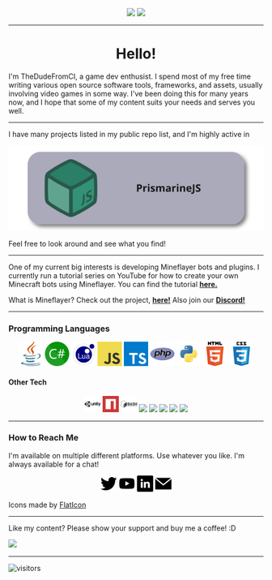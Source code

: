 <p align="center">
  <img src="https://github-readme-stats.vercel.app/api?username=TheDudeFromCI&show_icons=true&count_private=true&include_all_commits=true&hide_border=true"/>
  <img src="https://github-readme-stats.vercel.app/api/top-langs/?username=TheDudeFromCI&layout=compact&count_private=true&include_all_commits=true&hide_border=true&langs_count=10"/>
</p>

---

<h1 align="center">Hello!</h1>

I'm TheDudeFromCI, a game dev enthusist. I spend most of my free time writing various open source software tools, frameworks, and assets, usually involving video games in some way. I've been doing this for many years now, and I hope that some of my content suits your needs and serves you well.

---

I have many projects listed in my public repo list, and I'm highly active in

![Prismarine JS](./PrismarineJS.svg)

Feel free to look around and see what you find!

---

One of my current big interests is developing Mineflayer bots and plugins. I currently run a tutorial series on YouTube for how to create your own Minecraft bots using Mineflayer. You can find the tutorial [**here.**](https://www.youtube.com/playlist?list=PLh_alXmxHmzGy3FKbo95AkPp5D8849PEV)

What is Mineflayer? Check out the project, [**here!**](https://github.com/PrismarineJS/mineflayer) Also join our [**Discord!**](https://discord.com/invite/GsEFRM8)

---

### Programming Languages

<p align="center">
  <img src="https://raw.githubusercontent.com/github/explore/80688e429a7d4ef2fca1e82350fe8e3517d3494d/topics/java/java.png" width="48"/>
  <img src="https://raw.githubusercontent.com/github/explore/80688e429a7d4ef2fca1e82350fe8e3517d3494d/topics/csharp/csharp.png" width="48"/>
  <img src="https://raw.githubusercontent.com/github/explore/80688e429a7d4ef2fca1e82350fe8e3517d3494d/topics/lua/lua.png" width="48"/>
  <img src="https://raw.githubusercontent.com/github/explore/80688e429a7d4ef2fca1e82350fe8e3517d3494d/topics/javascript/javascript.png" width="48"/>
  <img src="https://raw.githubusercontent.com/github/explore/80688e429a7d4ef2fca1e82350fe8e3517d3494d/topics/typescript/typescript.png" width="48"/>
  <img src="https://raw.githubusercontent.com/github/explore/80688e429a7d4ef2fca1e82350fe8e3517d3494d/topics/php/php.png" width="48"/>
  <img src="https://raw.githubusercontent.com/github/explore/80688e429a7d4ef2fca1e82350fe8e3517d3494d/topics/python/python.png" width="48"/>
  <img src="https://raw.githubusercontent.com/github/explore/80688e429a7d4ef2fca1e82350fe8e3517d3494d/topics/html/html.png" width="48"/>
  <img src="https://raw.githubusercontent.com/github/explore/80688e429a7d4ef2fca1e82350fe8e3517d3494d/topics/css/css.png" width="48"/>
</P>

#### Other Tech

<p align="center">
  <img src="https://raw.githubusercontent.com/github/explore/80688e429a7d4ef2fca1e82350fe8e3517d3494d/topics/unity/unity.png" width="32"/>
  <img src="https://raw.githubusercontent.com/github/explore/80688e429a7d4ef2fca1e82350fe8e3517d3494d/topics/npm/npm.png" width="32"/>
  <img src="https://raw.githubusercontent.com/github/explore/80688e429a7d4ef2fca1e82350fe8e3517d3494d/topics/bash/bash.png" width="32"/>
  <img src="https://avatars0.githubusercontent.com/u/53162534?s=200&v=4" width="32"/>
  <img src="https://avatars0.githubusercontent.com/u/44036562?s=200&v=4" width="32"/>
  <img src="https://avatars2.githubusercontent.com/u/52924476?s=200&v=4" width="32"/>
  <img src="https://pbs.twimg.com/profile_images/958974695/infinity-logo_400x400.png" width="32"/>
  <img src="https://avatars3.githubusercontent.com/u/11053411?s=200&v=4" width="32"/>
</p>

---

### How to Reach Me

I'm available on multiple different platforms. Use whatever you like. I'm always available for a chat!

<p align="center">
  <a href="https://twitter.com/TheDudeFromCI"><img src="twitter.svg" width="32"/></a>
  <a href="https://www.youtube.com/channel/UCjDA4wc3faOc7-5oAq_e12Q"><img src="youtube.svg" width="32"/></a>
  <a href="https://www.linkedin.com/in/bryan-brown-578150186/"><img src="linkedin.svg" width="32"/></a>
  <a href="mailto:thedudefromci@gmail.com"><img src="email.svg" width="32"/></a>
</p>

Icons made by [FlatIcon](https://www.flaticon.com)

---

Like my content?
Please show your support and buy me a coffee! :D

<a href="https://www.paypal.com/cgi-bin/webscr?cmd=_donations&business=6U3RFW3H3Y7AU&currency_code=USD&source=url"><img src="https://www.paypalobjects.com/webstatic/mktg/logo/pp_cc_mark_111x69.jpg" width="128"/></a>


---

![visitors](https://visitor-badge.glitch.me/badge?page_id=thedudefromci.readme)
